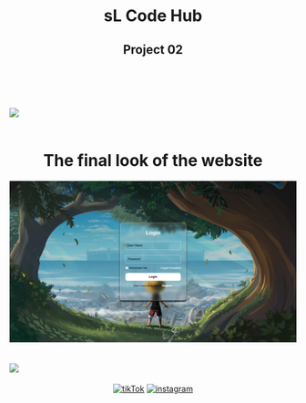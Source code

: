 <header>
    <h1 align="center">sL Code Hub</h1>
    <h2>Project 02</h2>
</header>
<br /><br />
<img src="https://user-images.githubusercontent.com/73097560/115834477-dbab4500-a447-11eb-908a-139a6edaec5c.gif">
<br /><br />
<div>
    <h1 align="center">The final look of the website</h1>
    <div align="center">
        <img src="Login Page _ sL Code Hub -1.png">
    </div>
</div>
<br /><br />
<img src="https://user-images.githubusercontent.com/73097560/115834477-dbab4500-a447-11eb-908a-139a6edaec5c.gif">
<br /><br />
<div align="center">
    <a href="https://www.tiktok.com/@sl_code_hub?_t=8lB3USQZmPh&_r=1"><img
            src="https://cdn-icons-png.flaticon.com/128/3046/3046126.png" alt="tikTok" width="60"></a>
    <a href="https://youtube.com/@sL_Code_HuB?si=c6Gt4TW4xBhjLSdz"><img
            src="https://cdn-icons-png.flaticon.com/128/3938/3938037.png" alt="instagram" width="60"></a>
</div>
